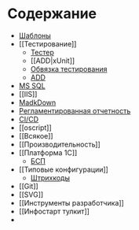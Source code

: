 # Содержание

*  [Шаблоны](Шаблоны.md)
*  [[Тестирование]]
	* [Тестер](tester.md)
	* [[ADD|xUnit]]
	* [Обвязка тестирования](ОбвязкаТестирования.md)
	* [ADD](ADD.md)
* [MS SQL](MS%20SQL.md)
* [[IIS]]
* [MadkDown](md.md)
* [Регламентированная отчетность](РеглОтчетность.md)
* [CI/CD](Автосборки.md)
* [[oscript]]
* [[Всякое]]
* [[Производительность]]
* [[Платформа 1С]]
	* [БСП](БСП.md)
* [[Типовые конфигурации]]
	* [Штрихкоды](Штрихкоды.md)
* [[Git]]
* [[SVG]]
* [[Инструменты разработчика]]
* [[Инфостарт тулкит]]
* 
